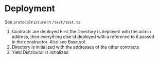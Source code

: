 # Deployment

See `protocolFixture` in `/test/test.ts`

1. Contracts are deployed 
  First the Directory is deployed with the admin address, then everything else id deployed with a reference to it passed in the constructor. Also see Base.sol.
2. Directory is initialized with the addresses of the other contracts
3. Yield Distributor is initialized